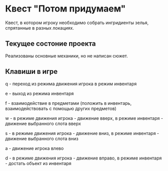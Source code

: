 # Квест "Потом придумаем"
Квест, в котором игроку необходимо собрать ингридиенты зелья, спрятанные в разных локациях.
## Текущее состоние проекта
Реализованы основные механики, но не написан сюжет.
## Клавиши в игре

q - переход из режима движения игрока в режим инвентаря 

e - выход из режима инвентаря

f - взаимодействие в предметами (положить в инвентарь, взаимодействовать с помощью других предметов)

w - в режиме движения игрока - движение вверх, в режиме инвентаря - движение выбранного слота вверх
    
s - в режиме движения игрока - движение вниз, в режиме инвентаря - движение выбранного слота вниз
    
a - движение игрока влево

d - в режиме движения игрока - движение вправо, в режиме инвентаря - достать объект из инвентаря
    
